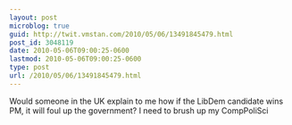 ```yaml
---
layout: post
microblog: true
guid: http://twit.vmstan.com/2010/05/06/13491845479.html
post_id: 3048119
date: 2010-05-06T09:00:25-0600
lastmod: 2010-05-06T09:00:25-0600
type: post
url: /2010/05/06/13491845479.html
---
```

Would someone in the UK explain to me how if the LibDem candidate wins PM, it will foul up the government? I need to brush up my CompPoliSci
